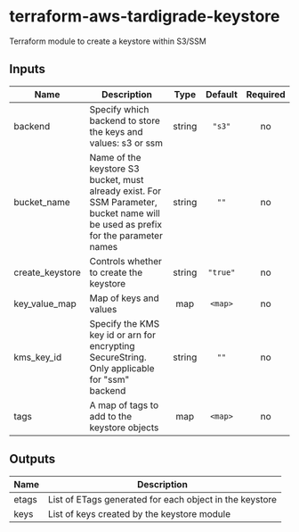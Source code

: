 # terraform-aws-tardigrade-keystore

Terraform module to create a keystore within S3/SSM

## Inputs

| Name | Description | Type | Default | Required |
|------|-------------|:----:|:-----:|:-----:|
| backend | Specify which backend to store the keys and values: s3 or ssm | string | `"s3"` | no |
| bucket\_name | Name of the keystore S3 bucket, must already exist. For SSM Parameter, bucket name will be used as prefix for the parameter names | string | `""` | no |
| create\_keystore | Controls whether to create the keystore | string | `"true"` | no |
| key\_value\_map | Map of keys and values | map | `<map>` | no |
| kms\_key\_id | Specify the KMS key id or arn for encrypting SecureString. Only applicable for "ssm" backend | string | `""` | no |
| tags | A map of tags to add to the keystore objects | map | `<map>` | no |

## Outputs

| Name | Description |
|------|-------------|
| etags | List of ETags generated for each object in the keystore |
| keys | List of keys created by the keystore module |

